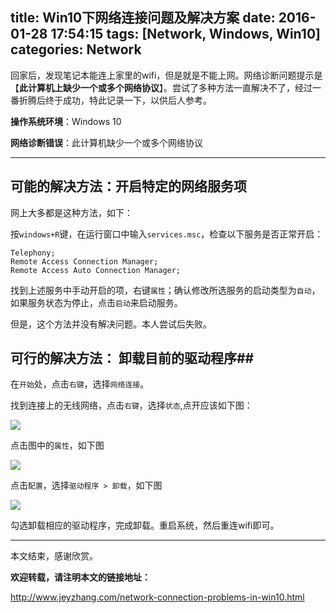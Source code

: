 title: Win10下网络连接问题及解决方案
date: 2016-01-28 17:54:15
tags: [Network, Windows, Win10]
categories: Network
---

回家后，发现笔记本能连上家里的wifi，但是就是不能上网。网络诊断问题提示是【**此计算机上缺少一个或多个网络协议**】。尝试了多种方法一直解决不了，经过一番折腾后终于成功，特此记录一下，以供后人参考。

**操作系统环境**：Windows 10

**网络诊断错误**：此计算机缺少一个或多个网络协议

----------

## 可能的解决方法：开启特定的网络服务项 ##

网上大多都是这种方法，如下：

按`windows+R`键，在运行窗口中输入`services.msc`，检查以下服务是否正常开启：

	Telephony;
	Remote Access Connection Manager;
	Remote Access Auto Connection Manager;

找到上述服务中手动开启的项，右键`属性`；确认修改所选服务的启动类型为`自动`，如果服务状态为停止，点击`启动`来启动服务。

但是，这个方法并没有解决问题。本人尝试后失败。

## 可行的解决方法： 卸载目前的驱动程序##

在`开始`处，点击`右键`，选择`网络连接`。

找到连接上的无线网络，点击`右键`，选择`状态`,点开应该如下图：

![](http://i.imgur.com/jFeBr1w.png)

点击图中的`属性`，如下图

![](http://i.imgur.com/Excc8Wr.png)

点击`配置`，选择`驱动程序 > 卸载`，如下图

![](http://i.imgur.com/leNeCOP.png)

勾选卸载相应的驱动程序，完成卸载。重启系统，然后重连wifi即可。

----------

本文结束，感谢欣赏。

**欢迎转载，请注明本文的链接地址：**

http://www.jeyzhang.com/network-connection-problems-in-win10.html




